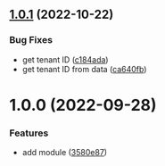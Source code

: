 ## [1.0.1](https://github.com/data-platform-hq/terraform-azurerm-key-vault/compare/v1.0.0...v1.0.1) (2022-10-22)


### Bug Fixes

* get tenant ID ([c184ada](https://github.com/data-platform-hq/terraform-azurerm-key-vault/commit/c184adadcdea2ba02bf5826fea5c0fc34b32b72b))
* get tenant ID from data ([ca640fb](https://github.com/data-platform-hq/terraform-azurerm-key-vault/commit/ca640fb03c8439eccd055cd42a1eece08d7f5ebd))

# 1.0.0 (2022-09-28)


### Features

* add module ([3580e87](https://github.com/data-platform-hq/terraform-azurerm-key-vault/commit/3580e875845c302818656ca3363f1964eee80b01))
